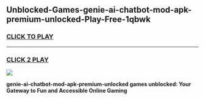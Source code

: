 
## Unblocked-Games-genie-ai-chatbot-mod-apk-premium-unlocked-Play-Free-1qbwk
<h3>
<a href="https://premium76.site?title=genie-ai-chatbot-mod-apk-premium-unlocked&ref=15A">CLICK TO PLAY</a></h3>
<hr>

<h3>
<a href="https://premium76.site?title=genie-ai-chatbot-mod-apk-premium-unlocked&ref=15A">CLICK 2 PLAY</a>
  
</h3>

<a href="https://premium76.site?title=genie-ai-chatbot-mod-apk-premium-unlocked&ref=15A"><img src="https://clearcache.store/games.png"></a>


**genie-ai-chatbot-mod-apk-premium-unlocked games unblocked: Your Gateway to Fun and Accessible Online Gaming**
